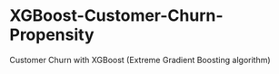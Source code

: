 # XGBoost-Customer-Churn-Propensity
Customer Churn with XGBoost (Extreme Gradient Boosting algorithm)
